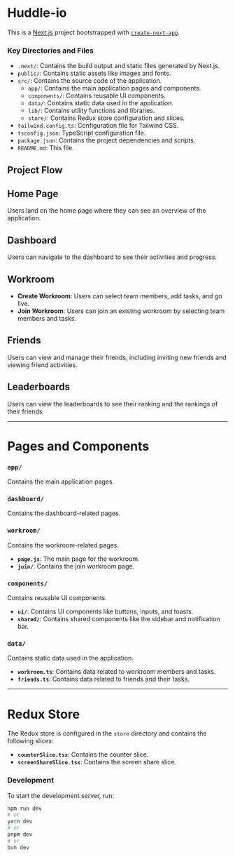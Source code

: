 # Huddle-io

This is a [Next.js](https://nextjs.org/) project bootstrapped with [`create-next-app`](https://github.com/vercel/next.js/tree/canary/packages/create-next-app).


### Key Directories and Files

- `.next/`: Contains the build output and static files generated by Next.js.
- `public/`: Contains static assets like images and fonts.
- `src/`: Contains the source code of the application.
  - `app/`: Contains the main application pages and components.
  - `components/`: Contains reusable UI components.
  - `data/`: Contains static data used in the application.
  - `lib/`: Contains utility functions and libraries.
  - `store/`: Contains Redux store configuration and slices.
- `tailwind.config.ts`: Configuration file for Tailwind CSS.
- `tsconfig.json`: TypeScript configuration file.
- `package.json`: Contains the project dependencies and scripts.
- `README.md`: This file.

## Project Flow

## Home Page
Users land on the home page where they can see an overview of the application.

## Dashboard
Users can navigate to the dashboard to see their activities and progress.

## Workroom
- **Create Workroom**: Users can select team members, add tasks, and go live.
- **Join Workroom**: Users can join an existing workroom by selecting team members and tasks.

## Friends
Users can view and manage their friends, including inviting new friends and viewing friend activities.

## Leaderboards
Users can view the leaderboards to see their ranking and the rankings of their friends.

---

# Pages and Components

### `app/`
Contains the main application pages.

### `dashboard/`
Contains the dashboard-related pages.

### `workroom/`
Contains the workroom-related pages.
- **`page.js`**: The main page for the workroom.
- **`join/`**: Contains the join workroom page.

### `components/`
Contains reusable UI components.
- **`ui/`**: Contains UI components like buttons, inputs, and toasts.
- **`shared/`**: Contains shared components like the sidebar and notification bar.

### `data/`
Contains static data used in the application.
- **`workroom.ts`**: Contains data related to workroom members and tasks.
- **`friends.ts`**: Contains data related to friends and their tasks.

---

# Redux Store

The Redux store is configured in the `store` directory and contains the following slices:

- **`counterSlice.tsx`**: Contains the counter slice.
- **`screenShareSlice.tsx`**: Contains the screen share slice.


### Development

To start the development server, run:

```bash
npm run dev
# or
yarn dev
# or
pnpm dev
# or
bun dev
